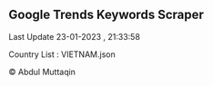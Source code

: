 

## Google Trends Keywords Scraper 
 
Last Update 23-01-2023 , 21:33:58

Country List :
VIETNAM.json



© Abdul Muttaqin 
